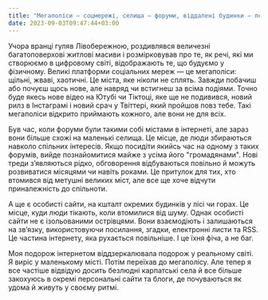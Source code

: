```yaml
---
title: "Мегаполіси – соцмережі, селища – форуми, віддалені будинки – персональні сайти"
date: 2023-09-03T09:47:44+03:00
---
```


Учора вранці гуляв Лівобережною, роздивлявся величезні багатоповерхові житлові масиви і розмірковував про те, як речі, які ми створюємо в цифровому світі, відображають те, що будуємо у фізичному. Великі платформи соціальних мереж — це мегаполіси: щільні, жваві, хаотичні. Це міста, яке ніколи не сплять. Завжди побачиш або почуєш щось нове, але навряд чи встигнеш за всіма подіями. Точно буде якесь нове відео на Ютубі чи Тіктоці, яке ще не подивився, новий рилз в Інстаграмі і новий срач у Твіттері, який пройшов повз тебе. Такі мегаполіси відкрито приймають кожного, але вони не для всіх. 

Був час, коли форуми були такими собі містами в інтернеті, але зараз вони більше схожі на маленькі селища. Це місце, де люди збираються навколо спільних інтересів. Якщо посидіти якийсь час на одному з таких форумів, вийде познайомитися майже з усіма його "громадянами". Нові треди з’являються рідко, обговорення відбуваються повільно й можуть розвиватися місяцями чи навіть роками. Це притулок для тих, хто втомився від метушні великих міст, але все ще хоче відчути приналежність до спільноти.

А ще є особисті сайти, на кшталт окремих будинків у лісі чи горах. Це місце, куди люди тікають, коли втомилися від шуму. Однак особисті сайти не є ізольованими острівцями. Вони взаємодіють і залишаються на зв’язку, використовуючи посилання, згадки, електронні листи та RSS. Це частина інтернету, яка рухається повільніше. І це їхня фіча, а не баг.

Моя подорож інтернетом віддзеркалювала подорож у реальному світі. Я виріс у маленькому місті. Потім переїхав до мегаполісу. Але тепер я все частіше відвідую досить безлюдні карпатські села й все більше закохуюсь в окремі персональні сайти та блоги, де почуваються як удома й живуть у своєму ритмі.

